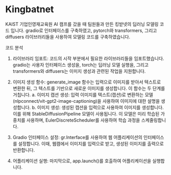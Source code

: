 # Kingbatnet
KAIST 기업인영재교육원 AI 캠프를 갔을 때 팀원들과 만든 킹받넷의 딥러닝 모델링 코드 입니다. gradio로 인터페이스를 구축하였고, pytorch와 transformers, 그리고 diffusers 라이브러리들을 사용하여 모델링 코드를 구축하였습니다.

코드 분석

1. 라이브러리 임포트: 코드의 시작 부분에서 필요한 라이브러리들을 임포트했습니다. gradio는 사용자 인터페이스 생성을, torch는 딥러닝 모델 실행을, 그리고 transformers와 diffusers는 이미지 생성과 관련된 작업을 지원합니다.

2. 이미지 생성 함수: generate_image 함수는 입력으로 이미지를 받아서 텍스트로 변환한 뒤, 그 텍스트를 기반으로 새로운 이미지를 생성합니다. 이 함수는 두 단계를 거칩니다.
a. 이미지 캡션 생성: 입력 이미지를 텍스트(캡션)로 변환하는 모델(nlpconnect/vit-gpt2-image-captioning)을 사용하여 이미지에 대한 설명을 생성합니다.
b. 이미지 생성: 생성된 캡션을 입력으로 사용하여 이미지를 생성합니다. 이를 위해 StableDiffusionPipeline 모델이 사용됩니다. 이 모델은 미리 학습된 가중치를 사용하며, EulerDiscreteScheduler를 사용하여 학습 과정을 스케줄링합니다.

3. Gradio 인터페이스 설정: gr.Interface를 사용하여 웹 어플리케이션의 인터페이스를 설정합니다. 이때, 웹캠에서 이미지를 입력으로 받고, 생성된 이미지를 출력으로 반환합니다.

4. 어플리케이션 실행: 마지막으로, app.launch()를 호출하여 어플리케이션을 실행합니다.
